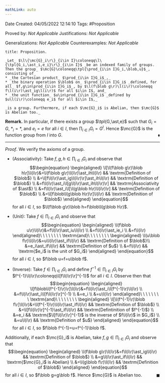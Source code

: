 ```yaml
---
mathLink: auto
---
```


<div class="topSpace"></div>

Date Created: 04/05/2022 12:14:10
Tags: #Proposition

Proved by: _Not Applicable_
Justifications: _Not Applicable_

Generalizations: _Not Applicable_
Counterexamples: _Not Applicable_

``` ad-Proposition
title: Proposition.

_Let_ $\l\{\mc{G}_i\r\}_{i\in I}\coloneqq\l\{\tpl{G_i,\ast_i,e_i}\r\}_{i\in I}$ _be an indexed family of groups. Then the group_ $\mc{G}\coloneqq\tpl{\prod_{i\in I}G_i,\blob,u}$_, consisting of_
* _the Cartesian product_ $\prod_{i\in I}G_i$_,_
* _the binary operation $\blob$ on_ $\prod_{i\in I}G_i$ _defined, for all_ $f,g\in\prod_{i\in I}G_i$_, by $\l(f\blob g\r)\l(i\r)\coloneqq f\l(i\r)\ast_ig\l(i\r)$ for all $i\in I$, and_
* _the unit function_ $u\in\prod_{i\in I}G_i$ _defined by $u\l(i\r)\coloneqq e_i$ for all $i\in I$,_

_is a group. Furthermore, if each $\mc{G}_i$ is Abelian, then $\mc{G}$ is Abelian too._

```

**Remark.** In particular, if there exists a group $\tpl{G,\ast,e}$ such that $G_i=G$, $\ast_i=\ast$, and $e_i=e$ for all $i\in I$, then $\prod_{i\in I}G_i=G^I$. Hence $\mc{G}$ is the function group from $I$ into $G$.<span style="float:right;">$\blacklozenge$</span>

---

_Proof_. We verify the axioms of a group.
* (Associativity): Take $f,g,h\in\prod_{i\in I}G_i$ and observe that
$$\begin{equation}
    \begin{aligned}
        \l[\l(f\blob g\r)\blob h\r]\l(i\r)&=\l(f\blob g\r)\l(i\r)\ast_ih\l(i\r) && \textrm{Definition of $\blob$} \\
        &=\l[f\l(i\r)\ast_ig\l(i\r)\r]\ast_ih\l(i\r) && \textrm{Definition of $\blob$} \\
        &=f\l(i\r)\ast_i\l[g\l(i\r)\ast_ih\l(i\r)\r] && \textrm{Associativity of $\ast$} \\
        &=f\l(i\r)\ast_i\l[\l(g\blob h\r)\l(i\r)\r] && \textrm{Definition of $\blob$} \\
        &=\l[f\blob\l(g\blob h\r)\r]\l(i\r) && \textrm{Definition of $\blob$}
    \end{aligned}
\end{equation}$$
for all $i\in I$, so $\l(f\blob g\r)\blob h=f\blob\l(g\blob h\r)$.

* (Unit): Take $f\in\prod_{i\in I}G_i$ and observe that
$$\begin{equation}
    \begin{aligned}
        \l(f\blob u\r)\l(i\r)&=f\l(i\r)\ast_iu\l(i\r) \\
        &=f\l(i\r)\ast_ie_i \\
        &=f\l(i\r)
    \end{aligned}\ \ \ \ \ \ \ \ \textrm{and}\ \ \ \ \ \ \ \ 
    \begin{aligned}
        \l(u\blob f\r)\l(i\r)&=u\l(i\r)\ast_if\l(i\r) && \textrm{Definition of $\blob$}\\
        &=e_i\ast_if\l(i\r) && \textrm{Definition of $u$} \\
        &=f\l(i\r) && \textrm{$e_i$ is the unit of $G_i$}
    \end{aligned}
\end{equation}$$
for all $i\in I$, so $f\blob u=f=u\blob f$.
* (Inverse): Take $f\in\prod_{i\in I}G_i$ and define $f^{-1}\in\prod_{i\in I}G_i$ by $f^{-1}\l(i\r)\coloneqq\l[f\l(i\r)\r]^{-1}$ for all $i\in I$. Observe then that
$$\begin{equation}
    \begin{aligned}
        \l[f\blob\l(f^{-1}\r)\r]\l(i\r)&=f\l(i\r)\ast_i\l(f^{-1}\r)\l(i\r) \\
        &=f\l(i\r)\ast_i\l[f\l(i\r)\r]^{-1} \\
        &=e_i \\
        &=u\l(i\r)
    \end{aligned}\ \ \ \ \ \ \ \ \textrm{and}\ \ \ \ \ \ \ \ 
    \begin{aligned}
        \l[\l(f^{-1}\r)\blob f\r]\l(i\r)&=\l(f^{-1}\r)\l(i\r)\ast_if\l(i\r) && \textrm{Definition of $\blob$} \\
        &=\l[f\l(i\r)\r]^{-1}\ast_if\l(i\r) && \textrm{Defintinition of $f^{-1}$} \\
        &=e_i && \textrm{$\l[f\l(i\r)\r]^{-1}$ is the inverse of $f\l(i\r)$ in $G_i$} \\
        &=u\l(i\r) && \textrm{Definition of $u$}
    \end{aligned}
\end{equation}$$
for all $i\in I$, so $f\blob f^{-1}=u=f^{-1}\blob f$.

Additionally, if each $\mc{G}_i$ is Abelian, take $f,g\in\prod_{i\in I}G_i$ and observe that
$$\begin{equation}
    \begin{aligned}
        \l(f\blob g\r)\l(i\r)&=f\l(i\r)\ast_ig\l(i\r) && \textrm{Definition of $\blob$} \\
        &=g\l(i\r)\ast_if\l(i\r) && \textrm{$\mc{G}_i$ is Abelian} \\
        &=\l(g\blob f\r)\l(i\r) && \textrm{Definition of $\blob$}
    \end{aligned}
\end{equation}$$
for all $i\in I$, so $f\blob g=g\blob f$. Hence $\mc{G}$ is Abelian too.<span style="float:right;">$\blacksquare$</span>
